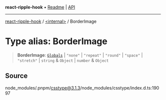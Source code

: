 **react-ripple-hook** • [Readme](../../README.md) \| [API](../../globals.md)

***

[react-ripple-hook](../../README.md) / [\<internal\>](../README.md) / BorderImage

# Type alias: BorderImage

> **BorderImage**: [`Globals`](Globals.md) \| `"none"` \| `"repeat"` \| `"round"` \| `"space"` \| `"stretch"` \| `string` & `Object` \| `number` & `Object`

## Source

node\_modules/.pnpm/csstype@3.1.3/node\_modules/csstype/index.d.ts:19097
